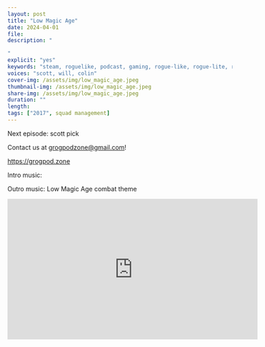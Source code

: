 ```yaml
---
layout: post
title: "Low Magic Age"
date: 2024-04-01
file: 
description: "

"
explicit: "yes" 
keywords: "steam, roguelike, podcast, gaming, rogue-like, rogue-lite, roguelite"
voices: "scott, will, colin"
cover-img: /assets/img/low_magic_age.jpeg
thumbnail-img: /assets/img/low_magic_age.jpeg
share-img: /assets/img/low_magic_age.jpeg
duration: ""
length:  
tags: ["2017", squad management]
---
```



Next episode: scott pick

Contact us at grogpodzone@gmail.com!

https://grogpod.zone

Intro music: 

Outro music: Low Magic Age combat theme

<div class="embed-responsive embed-responsive-16by9">
<iframe width="560" height="315" src="https://www.youtube.com/embed/xxxxx" title="YouTube video player" frameborder="0" allow="accelerometer; autoplay; clipboard-write; encrypted-media; gyroscope; picture-in-picture" allowfullscreen></iframe>
</div>
